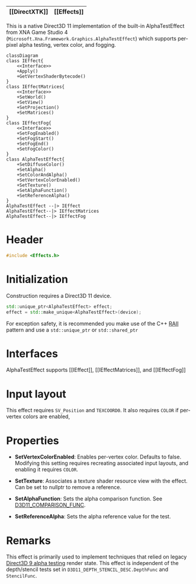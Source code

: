 |[[DirectXTK]]|[[Effects]]|
|---|---|

This is a native Direct3D 11 implementation of the built-in AlphaTestEffect from XNA Game Studio 4 (``Microsoft.Xna.Framework.Graphics.AlphaTestEffect``) which supports per-pixel alpha testing, vertex color, and fogging.

```mermaid
classDiagram
class IEffect{
    <<Interface>>
    +Apply()
    +GetVertexShaderBytecode()
}
class IEffectMatrices{
    <<Interface>>
    +SetWorld()
    +SetView()
    +SetProjection()
    +SetMatrices()
}
class IEffectFog{
    <<Interface>>
    +SetFogEnabled()
    +SetFogStart()
    +SetFogEnd()
    +SetFogColor()
}
class AlphaTestEffect{
    +SetDiffuseColor()
    +SetAlpha()
    +SetColorAndAlpha()
    +SetVertexColorEnabled()
    +SetTexture()
    +SetAlphaFunction()
    +SetReferenceAlpha()
}
AlphaTestEffect --|> IEffect
AlphaTestEffect--|> IEffectMatrices
AlphaTestEffect--|> IEffectFog
```

# Header
```cpp
#include <Effects.h>
```

# Initialization
Construction requires a Direct3D 11 device.

```cpp
std::unique_ptr<AlphaTestEffect> effect;
effect = std::make_unique<AlphaTestEffect>(device);
```

For exception safety, it is recommended you make use of the C++ [RAII](http://wikipedia.org/wiki/Resource_Acquisition_Is_Initialization) pattern and use a ``std::unique_ptr`` or ``std::shared_ptr``

# Interfaces

AlphaTestEffect supports [[IEffect]], [[IEffectMatrices]], and [[IEffectFog]]

# Input layout
This effect requires ``SV_Position`` and ``TEXCOORD0``. It also requires ``COLOR`` if per-vertex colors are enabled,

# Properties

* **SetVertexColorEnabled**: Enables per-vertex color. Defaults to false. Modifying this setting requires recreating associated input layouts, and enabling it requires ``COLOR``.

* **SetTexture**: Associates a texture shader resource view with the effect. Can be set to nullptr to remove a reference.

* **SetAlphaFunction**: Sets the alpha comparison function. See [D3D11_COMPARISON_FUNC](https://docs.microsoft.com/windows/win32/api/d3d11/ne-d3d11-d3d11_comparison_func).

* **SetReferenceAlpha**: Sets the alpha reference value for the test.

# Remarks

This effect is primarily used to implement techniques that relied on legacy [Direct3D 9 alpha testing](https://docs.microsoft.com/windows/win32/direct3d9/alpha-testing-state) render state. This effect is independent of the depth/stencil tests set in ``D3D11_DEPTH_STENCIL_DESC.DepthFunc`` and ``StencilFunc``.

